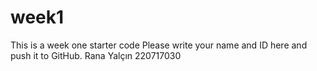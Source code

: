 # week1
This is a week one starter code 
Please write your name and ID here and push it to GitHub.
Rana Yalçın 220717030
